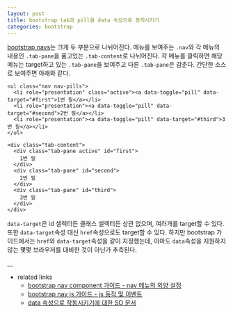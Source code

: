 ```yaml
---
layout: post
title: bootstrap tab과 pill을 data 속성으로 동작시키기
categories: bootstrap
---
```


[bootstrap navs](http://getbootstrap.com/components/#nav)는 크게 두 부분으로 나뉘어진다. 메뉴를 보여주는 `.nav`와 각 메뉴의 내용인 `.tab-pane`을 품고있는 `.tab-content`로 나뉘어진다. 각 메뉴를 클릭하면 해당 메뉴는 target하고 있는 `.tab-pane`을 보여주고 다른 `.tab-pane`은 감춘다. 간단한 소스로 보여주면 아래와 같다.

```
<ul class="nav nav-pills">
  <li role="presentation" class="active"><a data-toggle="pill" data-target="#first">1번 필</a></li>
  <li role="presentation"><a data-toggle="pill" data-target="#second">2번 필</a></li>
  <li role="presentation"><a data-toggle="pill" data-target="#third">3번 필</a></li>
</ul>

<div class="tab-content">
  <div class="tab-pane active" id="first">
    1번 필
  </div>
  <div class="tab-pane" id="second">
    2번 필
  </div>
  <div class="tab-pane" id="third">
    3번 필
  </div>
</div>
```

`data-target`은 id 셀렉터든 클래스 셀렉터든 상관 없으며, 여러개를 target할 수 있다. 또한 `data-target`속성 대신 `href`속성으로도 target할 수 있다. 하지만 bootstrap 가이드에서는 `href`와 `data-target`속성을 같이 지정했는데, 아마도 `data`속성을 지원하지 않는 몇몇 브라우저를 대비한 것이 아닌가 추측된다. 

__
 * related links
   * [bootstrap nav component 가이드 - nav 메뉴의 외양 설정](http://getbootstrap.com/components/#nav)
   * [bootstrap nav js 가이드 - js 동작 및 이벤트](http://getbootstrap.com/components/#nav)
   * [data 속성으로 작동시키기에 대한 SO 문서](http://stackoverflow.com/questions/19225968/bootstrap-tab-is-not-working-when-tab-with-data-target-instead-of-href)